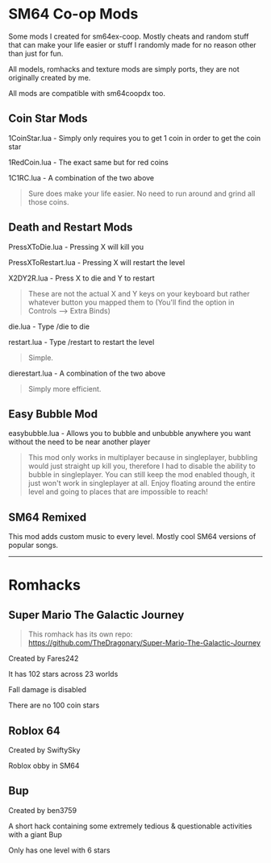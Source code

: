 # SM64 Co-op Mods
Some mods I created for sm64ex-coop. Mostly cheats and random stuff that can make your life easier or stuff I randomly made for no reason other than just for fun.

All models, romhacks and texture mods are simply ports, they are not originally created by me.

All mods are compatible with sm64coopdx too.

## Coin Star Mods
1CoinStar.lua - Simply only requires you to get 1 coin in order to get the coin star

1RedCoin.lua - The exact same but for red coins

1C1RC.lua - A combination of the two above
>Sure does make your life easier. No need to run around and grind all those coins.

## Death and Restart Mods
PressXToDie.lua - Pressing X will kill you

PressXToRestart.lua - Pressing X will restart the level

X2DY2R.lua - Press X to die and Y to restart
>These are not the actual X and Y keys on your keyboard but rather whatever button you mapped them to (You'll find the option in Controls --> Extra Binds)

die.lua - Type /die to die

restart.lua - Type /restart to restart the level
>Simple.

dierestart.lua - A combination of the two above
>Simply more efficient.

## Easy Bubble Mod
easybubble.lua - Allows you to bubble and unbubble anywhere you want without the need to be near another player
>This mod only works in multiplayer because in singleplayer, bubbling would just straight up kill you, therefore I had to disable the ability to bubble in singleplayer. You can still keep the mod enabled though, it just won't work in singleplayer at all. Enjoy floating around the entire level and going to places that are impossible to reach!

## SM64 Remixed
This mod adds custom music to every level. Mostly cool SM64 versions of popular songs.

<hr>

# Romhacks

## Super Mario The Galactic Journey
>This romhack has its own repo:
>https://github.com/TheDragonary/Super-Mario-The-Galactic-Journey

Created by Fares242

It has 102 stars across 23 worlds

Fall damage is disabled

There are no 100 coin stars

## Roblox 64

Created by SwiftySky

Roblox obby in SM64

## Bup

Created by ben3759

A short hack containing some extremely tedious & questionable activities with a giant Bup

Only has one level with 6 stars
